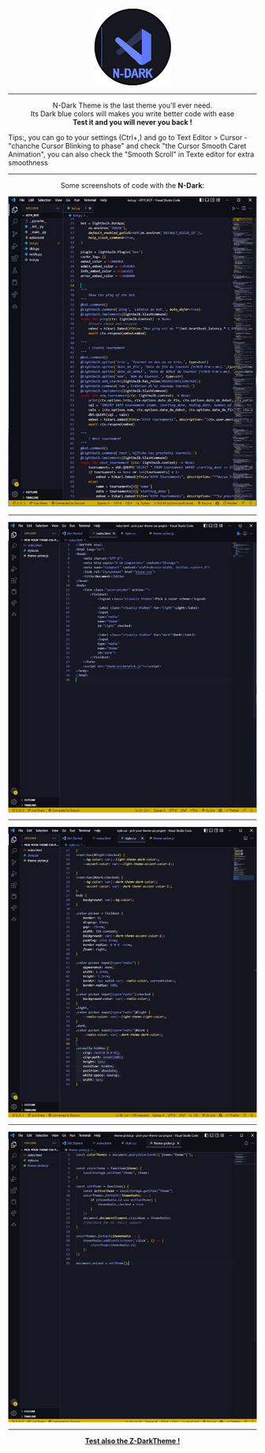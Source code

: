 <div class="NdarkRoot">
<p class="dark" align="center">
    <img src="https://raw.githubusercontent.com/Akako0/N-darkTheme/Dark-Blue/icon.png" alt="some code with the 'N-darkTheme' for logo">
</p>
<hr class="NdarkHr">
<p align="center ">
    N-Dark Theme is the last theme you'll ever need.<br>
    Its Dark blue colors will makes you write better code with ease<br>
    <strong>Test it and you will never you back !</strong>
    <p>Tips:, you can go to your settings (Ctrl+,) and go to Text Editor > Cursor - "chanche Cursor Blinking to phase" and check "the Cursor Smooth Caret Animation", you can also check the "Smooth Scroll" in Texte editor for extra smoothness</p>
</p>
<hr class="NdarkHr">
<p>
    <p align="center">
        Some screenshots of code with the <strong>N-Dark</strong>:
    </p>
    <p align="center">
        <img src="https://raw.githubusercontent.com/Akako0/N-darkTheme/b481749d2c5fc9f98f22374b7804927f8b62bee2/img/python_screenshot.jpg" alt="screenshot of python code">
    <p>
    <hr class="NdarkHr">
    <p align="center">
        <img align="center" src="https://raw.githubusercontent.com/Akako0/N-darkTheme/b481749d2c5fc9f98f22374b7804927f8b62bee2/img/html_screenshot.jpg" alt="screenshot of html code">
    </p>
    <hr class="NdarkHr">
    <p align="center">
        <img align="center" src="https://raw.githubusercontent.com/Akako0/N-darkTheme/b481749d2c5fc9f98f22374b7804927f8b62bee2/img/css_screenshot.jpg" alt="screenshot of css code">
    </p>
    <hr class="NdarkHr">
    <p align="center">
        <img align="center"  src="https://raw.githubusercontent.com/Akako0/N-darkTheme/b481749d2c5fc9f98f22374b7804927f8b62bee2/img/javascript_screenshot.jpg" alt="screenshot of c code">
    </p>
    <hr class="NdarkHr">
</p>
<p align="center">
    <a href="https://marketplace.visualstudio.com/items?itemName=Akako.z-darktheme">
    <strong>Test also the Z-DarkTheme !</strong>
    </a>
</p>
</div>
